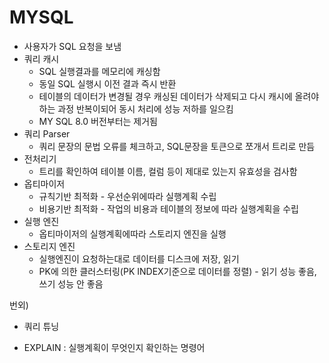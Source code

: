 # MYSQL

- 사용자가 SQL 요청을 보냄
- 쿼리 캐시
  - SQL 실행결과를 메모리에 캐싱함
  - 동일 SQL 실행시 이전 결과 즉시 반환
  - 테이블의 데이터가 변경될 경우 캐싱된 데이터가 삭제되고 다시 캐시에 올려야하는 과정 반복이되어 동시 처리에 성능 저하를 일으킴
  - MY SQL 8.0 버전부터는 제거됨
- 쿼리 Parser
  - 쿼리 문장의 문법 오류를 체크하고, SQL문장을 토큰으로 쪼개서 트리로 만듬
- 전처리기
  - 트리를 확인하여 테이블 이름, 컬럼 등이 제대로 있는지 유효성을 검사함
- 옵티마이저
  - 규칙기반 최적화 - 우선순위에따라 실행계획 수립
  - 비용기반 최적화  - 작업의 비용과 테이블의 정보에 따라 실행계획을 수립
- 실행 엔진
  - 옵티마이저의 실행계획에따라 스토리지 엔진을 실행
- 스토리지 엔진
  - 실행엔진이 요청하는대로 데이터를 디스크에 저장, 읽기
  - PK에 의한 클러스터링(PK INDEX기준으로 데이터를 정렬) - 읽기 성능 좋음, 쓰기 성능 안 좋음



번외)

- 쿼리 튜닝

- EXPLAIN : 실행계획이 무엇인지 확인하는 명령어
